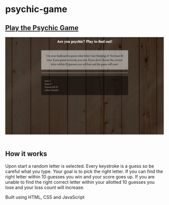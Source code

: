 # psychic-game

<h2> <a href="https://ogilvie1231.github.io/psychic-game/">Play the Psychic Game</a></h2>
<!-- ![site image](assets/images/2.png) -->
<img src="assets/images/2.png" alt="site image" >&nbsp;
<h2>How it works</h2>
<p>Upon start a random letter is selected. Every keystroke is a guess so be careful what you type. Your goal is to pick the right letter. If you can find the right letter within 10 guesses you win and your score goes up. If you are unable to find the right correct letter within your allotted 10 guesses you lose and your loss count will increase.</p>

<p>Built using HTML, CSS and JavaScript</p>

